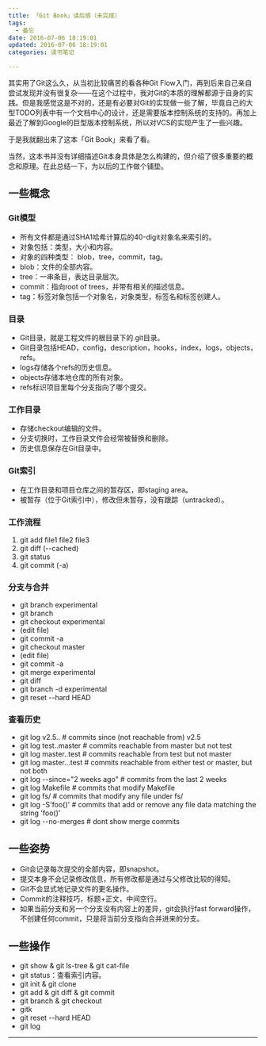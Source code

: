 ```yaml
---
title: 「Git Book」读后感（未完成）
tags:
  - 备忘
date: 2016-07-06 18:19:01
updated: 2016-07-06 18:19:01
categories: 读书笔记

---
```


其实用了Git这么久，从当初比较痛苦的看各种Git Flow入门，再到后来自己亲自尝试发现并没有很复杂——在这个过程中，我对Git的本质的理解都源于自身的实践。但是我感觉这是不对的，还是有必要对Git的实现做一些了解，毕竟自己的大型TODO列表中有一个文档中心的设计，还是需要版本控制系统的支持的。再加上最近了解到Google的巨型版本控制系统，所以对VCS的实现产生了一些兴趣。

于是我就翻出来了这本「Git Book」来看了看。

当然，这本书并没有详细描述Git本身具体是怎么构建的，但介绍了很多重要的概念和原理。在此总结一下，为以后的工作做个铺垫。

<!-- more -->

## 一些概念

### Git模型

* 所有文件都是通过SHA1哈希计算后的40-digit对象名来索引的。
* 对象包括：类型，大小和内容。
* 对象的四种类型： blob，tree，commit，tag。
* blob：文件的全部内容。
* tree：一串条目，表达目录层次。
* commit：指向root of trees，并带有相关的描述信息。
* tag：标签对象包括一个对象名，对象类型，标签名和标签创建人。

### 目录

* Git目录，就是工程文件的根目录下的.git目录。
* Git目录包括HEAD，config，description，hooks，index，logs，objects，refs。
* logs存储各个refs的历史信息。
* objects存储本地仓库的所有对象。
* refs标识项目里每个分支指向了哪个提交。

### 工作目录

* 存储checkout编辑的文件。
* 分支切换时，工作目录文件会经常被替换和删除。
* 历史信息保存在Git目录中。

### Git索引

* 在工作目录和项目仓库之间的暂存区，即staging area。
* 被暂存（位于Git索引中），修改但未暂存，没有跟踪（untracked）。

### 工作流程

1. git add file1 file2 file3
2. git diff (--cached)
3. git status
4. git commit (-a)

### 分支与合并

* git branch experimental
* git branch 
* git checkout experimental
* (edit file)
* git commit -a
* git checkout master
* (edit file)
* git commit -a
* git merge experimental
* git diff
* git branch -d experimental
* git reset --hard HEAD

### 查看历史
* git log v2.5..       			# commits since (not reachable from) v2.5
* git log test..master 			# commits reachable from master but not test
* git log master..test 			# commits reachable from test but not master
* git log master...test			# commits reachable from either test or master, but not both
* git log --since="2 weeks ago"	# commits from the last 2 weeks
* git log Makefile     			# commits that modify Makefile
* git log fs/          			# commits that modify any file under fs/
* git log -S'foo()'    			# commits that add or remove any file data matching the string 'foo()'
* git log --no-merges  			# dont show merge commits


## 一些姿势

* Git会记录每次提交的全部内容，即snapshot。
* 提交本身不会记录修改信息，所有修改都是通过与父修改比较的得知。
* Git不会显式地记录文件的更名操作。
* Commit的注释技巧，标题+正文，中间空行。
* 如果当前分支和另一个分支没有内容上的差异，git会执行fast forward操作，不创建任何commit，只是将当前分支指向合并进来的分支。

## 一些操作

* git show & git ls-tree & git cat-file
* git status：查看索引内容。
* git init & git clone
* git add & git diff & git commit
* git branch & git checkout
* gitk
* git reset --hard HEAD
* git log

---